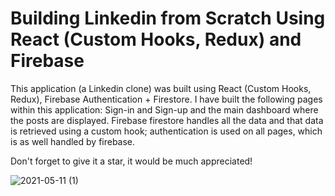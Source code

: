 # Building Linkedin from Scratch Using React (Custom Hooks, Redux) and Firebase

This application (a Linkedin clone) was built using React (Custom Hooks, Redux), Firebase Authentication + Firestore. I have built the following pages within this application: Sign-in and Sign-up and the main dashboard where the posts are displayed. Firebase firestore handles all the data and that data is retrieved using a custom hook; authentication is used on all pages, which is as well handled by firebase.

Don't forget to give it a star, it would be much appreciated!

![2021-05-11 (1)](https://user-images.githubusercontent.com/64571039/117875929-bc4a4f80-b270-11eb-82a5-39097770fb0a.png)
